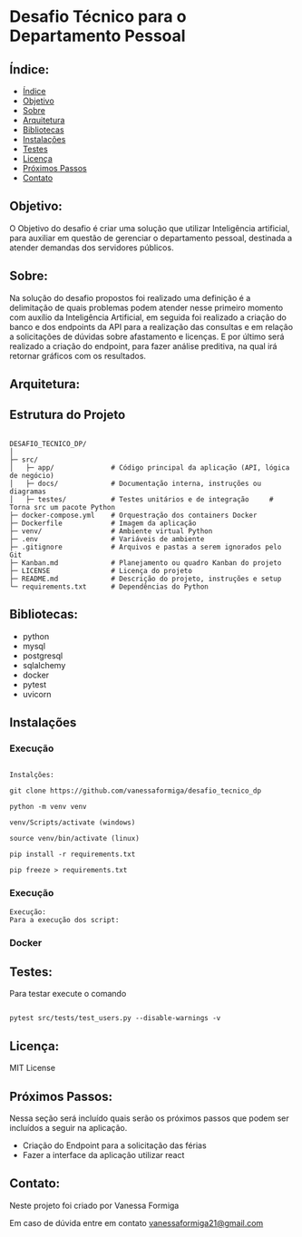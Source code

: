 # Desafio Técnico para o Departamento Pessoal

## Índice:

- [Índice](#indice)
- [Objetivo](#objetivo)
- [Sobre](#sobre)
- [Arquitetura](#arquitetura)
- [Bibliotecas](#bibliotecas)
- [Instalações](#instalações)
- [Testes](#testes)
- [Licença](#licença)
- [Próximos Passos](#próximos-passos)
- [Contato](#contato)

## Objetivo:

O Objetivo do desafio é criar uma solução que utilizar Inteligência artificial, para auxiliar em questão de gerenciar o departamento pessoal, destinada a atender demandas dos servidores públicos.

## Sobre:

Na solução do desafio propostos foi realizado uma definição é a delimitação de quais problemas podem atender nesse primeiro momento com auxílio da Inteligência Artificial, em seguida foi realizado a criação do banco e dos endpoints da API para a realização das consultas e em relação a solicitações de dúvidas sobre afastamento e licenças. E por último será realizado a criação do endpoint, para fazer análise preditiva, na qual irá retornar gráficos com os resultados.

## Arquitetura:

## Estrutura do Projeto
``````

DESAFIO_TECNICO_DP/
│
├─ src/
│   ├─ app/              # Código principal da aplicação (API, lógica de negócio)
│   ├─ docs/             # Documentação interna, instruções ou diagramas
│   ├─ testes/           # Testes unitários e de integração     # Torna src um pacote Python
├─ docker-compose.yml    # Orquestração dos containers Docker
├─ Dockerfile            # Imagem da aplicação
├─ venv/                 # Ambiente virtual Python
├─ .env                  # Variáveis de ambiente
├─ .gitignore            # Arquivos e pastas a serem ignorados pelo Git
├─ Kanban.md             # Planejamento ou quadro Kanban do projeto
├─ LICENSE               # Licença do projeto
├─ README.md             # Descrição do projeto, instruções e setup
└─ requirements.txt      # Dependências do Python
``````

## Bibliotecas:

- python
- mysql
- postgresql
- sqlalchemy
- docker
- pytest
- uvicorn  


## Instalações

### Execução

``````

Instalções:

git clone https://github.com/vanessaformiga/desafio_tecnico_dp

python -m venv venv

venv/Scripts/activate (windows)

source venv/bin/activate (linux)

pip install -r requirements.txt

pip freeze > requirements.txt

``````
### Execução

``````
Execução:
Para a execução dos script:

``````

### Docker


## Testes:

Para testar execute o comando 

``````

pytest src/tests/test_users.py --disable-warnings -v

``````

## Licença:

MIT License

## Próximos Passos:

Nessa seção será incluído quais serão os próximos passos que podem ser incluídos a seguir na aplicação.

- Criação do Endpoint para a solicitação das férias
- Fazer a interface da aplicação utilizar react


## Contato:

Neste projeto foi criado por Vanessa Formiga

Em caso de dúvida entre em contato vanessaformiga21@gmail.com